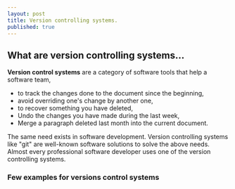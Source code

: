 ```yaml
---
layout: post
title: Version controlling systems.
published: true
---
```

## What are version controlling systems...
**Version control systems** are a category of software tools that help a software team,
- to track the changes done to the document since the beginning, 
- avoid overriding one's change by another one,
- to recover something you have deleted, 
- Undo the changes you have made during the last week, 
- Merge a paragraph deleted last month into the current document.


The same need exists in software development. Version controlling systems like "git" are well-known software solutions to solve the above needs. Almost every professional software developer uses one of the version controlling systems.
### Few examples for versions control systems
